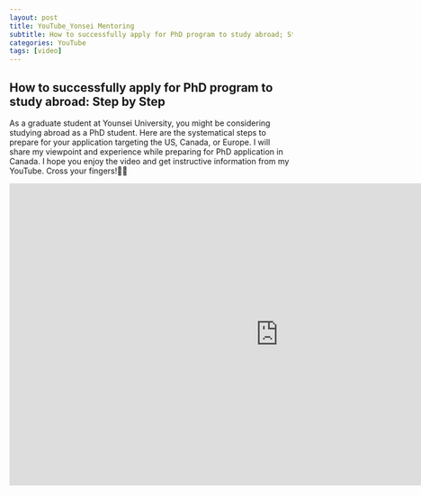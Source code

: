 ```yaml
---
layout: post
title: YouTube_Yonsei Mentoring
subtitle: How to successfully apply for PhD program to study abroad; Step by Step
categories: YouTube
tags: [video]
---
```


## How to successfully apply for PhD program to study abroad: Step by Step
As a graduate student at Younsei University, you might be considering studying abroad as a PhD student. Here are the systematical steps to prepare for your application targeting the US, Canada, or Europe. I will share my viewpoint and experience while preparing for PhD application in Canada. I hope you enjoy the video and get instructive information from my YouTube. Cross your fingers!🤞🏻 

<iframe width="956" height="538" src="https://www.youtube.com/watch?v=ppwgoLeaBAQ" frameborder="0" allow="accelerometer; autoplay; encrypted-media; gyroscope; picture-in-picture" allowfullscreen></iframe>
